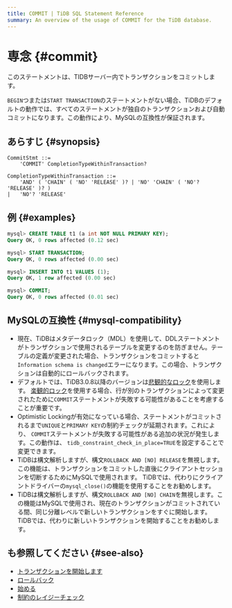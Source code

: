 ```yaml
---
title: COMMIT | TiDB SQL Statement Reference
summary: An overview of the usage of COMMIT for the TiDB database.
---
```


# 専念 {#commit}

このステートメントは、TIDBサーバー内でトランザクションをコミットします。

`BEGIN`つまたは`START TRANSACTION`のステートメントがない場合、TiDBのデフォルトの動作では、すべてのステートメントが独自のトランザクションおよび自動コミットになります。この動作により、MySQLの互換性が保証されます。

## あらすじ {#synopsis}

```ebnf+diagram
CommitStmt ::=
    'COMMIT' CompletionTypeWithinTransaction?

CompletionTypeWithinTransaction ::=
    'AND' ( 'CHAIN' ( 'NO' 'RELEASE' )? | 'NO' 'CHAIN' ( 'NO'? 'RELEASE' )? )
|   'NO'? 'RELEASE'
```

## 例 {#examples}

```sql
mysql> CREATE TABLE t1 (a int NOT NULL PRIMARY KEY);
Query OK, 0 rows affected (0.12 sec)

mysql> START TRANSACTION;
Query OK, 0 rows affected (0.00 sec)

mysql> INSERT INTO t1 VALUES (1);
Query OK, 1 row affected (0.00 sec)

mysql> COMMIT;
Query OK, 0 rows affected (0.01 sec)
```

## MySQLの互換性 {#mysql-compatibility}

-   現在、TiDBはメタデータロック（MDL）を使用して、DDLステートメントがトランザクションで使用されるテーブルを変更するのを防ぎません。テーブルの定義が変更された場合、トランザクションをコミットすると`Information schema is changed`エラーになります。この場合、トランザクションは自動的にロールバックされます。
-   デフォルトでは、TiDB3.0.8以降のバージョンは[悲観的なロック](/pessimistic-transaction.md)を使用します。 [楽観的ロック](/optimistic-transaction.md)を使用する場合、行が別のトランザクションによって変更されたために`COMMIT`ステートメントが失敗する可能性があることを考慮することが重要です。
-   Optimistic Lockingが有効になっている場合、ステートメントがコミットされるまで`UNIQUE`と`PRIMARY KEY`の制約チェックが延期されます。これにより、 `COMMIT`ステートメントが失敗する可能性がある追加の状況が発生します。この動作は、 `tidb_constraint_check_in_place=TRUE`を設定することで変更できます。
-   TiDBは構文解析しますが、構文`ROLLBACK AND [NO] RELEASE`を無視します。この機能は、トランザクションをコミットした直後にクライアントセッションを切断するためにMySQLで使用されます。 TiDBでは、代わりにクライアントドライバーの`mysql_close()`の機能を使用することをお勧めします。
-   TiDBは構文解析しますが、構文`ROLLBACK AND [NO] CHAIN`を無視します。この機能はMySQLで使用され、現在のトランザクションがコミットされている間、同じ分離レベルで新しいトランザクションをすぐに開始します。 TiDBでは、代わりに新しいトランザクションを開始することをお勧めします。

## も参照してください {#see-also}

-   [トランザクションを開始します](/sql-statements/sql-statement-start-transaction.md)
-   [ロールバック](/sql-statements/sql-statement-rollback.md)
-   [始める](/sql-statements/sql-statement-begin.md)
-   [制約のレイジーチェック](/transaction-overview.md#lazy-check-of-constraints)
